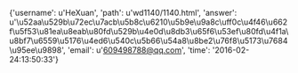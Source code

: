 {'username': u'HeXuan', 'path': u'wd1140/1140.html', 'answer': u'\u52aa\u529b\u72ec\u7acb\u5b8c\u6210\u5b9e\u9a8c\uff0c\u4f46\u662f\u5f53\u81ea\u8eab\u80fd\u529b\u4e0d\u8db3\u65f6\u53ef\u80fd\u4f1a\u8bf7\u6559\u5176\u4ed6\u540c\u5b66\u54a8\u8be2\u76f8\u5173\u7684\u95ee\u9898', 'email': u'609498788@qq.com', 'time': '2016-02-24:13:50:33'}